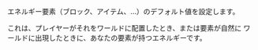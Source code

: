 エネルギー要素（ブロック、アイテム、...）のデフォルト値を設定します。

これは、プレイヤーがそれをワールドに配置したとき、または要素が自然に ワールドに出現したときに、あなたの要素が持つエネルギーです。